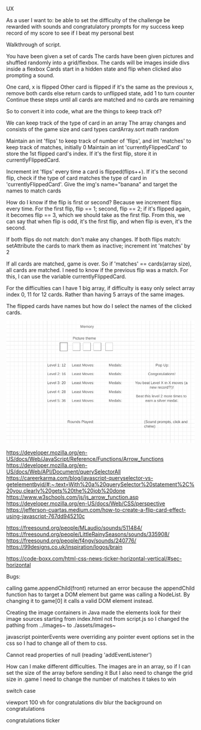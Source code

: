 UX

As a user I want to:
be able to set the difficulty of the challenge
be rewarded with sounds and congratulatory prompts for my success
keep record of my score to see if I beat my personal best 

Walkthrough of script.

You have been given a set of cards
The cards have been given pictures and shuffled randomly into a grid/flexbox.
The cards will be images inside divs inside a flexbox
Cards start in a hidden state and flip when clicked also prompting a sound.

One card, x is flipped
Other card is flipped
    if it's the same as the previous x, remove both cards
        else return cards to unflipped state, add 1 to turn counter
Continue these steps until all cards are matched and no cards are remaining

So to convert it into code, what are the things to keep track of?

We can keep track of the type of card in an array
The array changes and consists of the game size and card types
cardArray.sort math random

Maintain an int 'flips' to keep track of number of 'flips', and int 'matches' to keep track of matches, initially 0
Maintain an int 'currentlyFlippedCard' to store the 1st flipped card's index.
If it's the first flip, store it in currentlyFlippedCard.

Increment int 'flips' every time a card is flipped(flips++).
If it's the second flip, check if the type of card matches the type of card in 'currentlyFlippedCard'.
Give the img's name="banana" and target the names to match cards

How do I know if the flip is first or second? Because we increment flips every time.
For the first flip, flip == 1; second, flip == 2; if it's flipped again, it becomes flip == 3, which we should take as the first flip.
From this, we can say that when flip is odd, it's the first flip, and when flip is even, it's the second.

If both flips do not match: don't make any changes.
If both flips match: setAttribute the cards to mark them as inactive; increment int 'matches' by 2

If all cards are matched, game is over. So if 'matches' == cards(array size), all cards are matched.
I need to know if the previous flip was a match. For this, I can use the variable currentlyFlippedCard.

For the difficulties can I have 1 big array, if difficulty is easy only select array index 0, 11 for 12 cards. Rather than having 5 arrays of the same images.

The flipped cards have names but how do I select the names of the clicked cards.



![Wireframe Image](/assets/images/wireframe.png)

https://developer.mozilla.org/en-US/docs/Web/JavaScript/Reference/Functions/Arrow_functions
https://developer.mozilla.org/en-US/docs/Web/API/Document/querySelectorAll
https://careerkarma.com/blog/javascript-queryselector-vs-getelementbyid/#:~:text=With%20a%20querySelector%20statement%2C%20you,clearly%20gets%20the%20job%20done
https://www.w3schools.com/js/js_arrow_function.asp
https://developer.mozilla.org/en-US/docs/Web/CSS/perspective
https://jefferson-cuartas.medium.com/how-to-create-a-flip-card-effect-using-javascript-767dd945210c

https://freesound.org/people/MLaudio/sounds/511484/
https://freesound.org/people/LittleRainySeasons/sounds/335908/
https://freesound.org/people/f4ngy/sounds/240776/
https://99designs.co.uk/inspiration/logos/brain

https://code-boxx.com/html-css-news-ticker-horizontal-vertical/#sec-horizontal

Bugs:

calling game.appendChild(front) returned an error because the appendChild function has to target a DOM element but game was calling a NodeList. By changing it to game[0] it calls a valid DOM element instead.

Creating the image containers in Java made the elements look for their image sources starting from index.html not from script.js so I changed the pathing from ../images~ to ./assets/images~

javascript pointerEvents were overriding any pointer event options set in the css so I had to change all of them to css.

Cannot read properties of null (reading 'addEventListener')

How can I make different difficulties.
The images are in an array, so if I can set the size of the array before sending it
But I also need to change the grid size in .game
I need to change the number of matches it takes to win

switch case

viewport 100 vh for congratulations div
blur the background on congratulations

congratulations ticker
